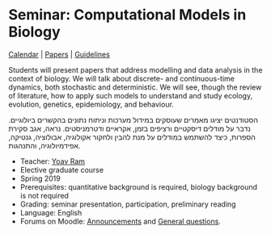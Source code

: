 # Seminar: Computational Models in Biology

[Calendar](calendar.md) | [Papers](papers.md) | [Guidelines](guidelines.md)

Students will present papers that address modelling and data analysis in the context of biology. We will talk about discrete- and continuous-time dynamics, both stochastic and deterministic. We will see, though the review of literature, how to apply such models to understand and study ecology, evolution, genetics, epidemiology, and behaviour.

הסטודנטים יציגו מאמרים שעוסקים במידול מערכות וניתוח נתונים בהקשרים ביולוגיים. נדבר על מודלים דיסקטיים ורציפים בזמן, אקראיים ודטרמניסטים. נראה, אגב סקירת הספרות, כיצד להשתמש במודלים על מנת להבין ולחקור אקולוגיה, אבולוציה, גנטיקה, אפידמיולוגיה, והתנהגות.

- Teacher: [Yoav Ram](http://www.yoavram.com)
- Elective graduate course
- Spring 2019
- Prerequisites: quantitative background is required, biology background is not required
- Grading: seminar presentation, participation, preliminary reading
- Language: English
- Forums on Moodle: [Announcements](https://moodle.idc.ac.il/2019/mod/forum/view.php?id=46082) and [General questions](https://moodle.idc.ac.il/2019/mod/forum/view.php?id=61801).
